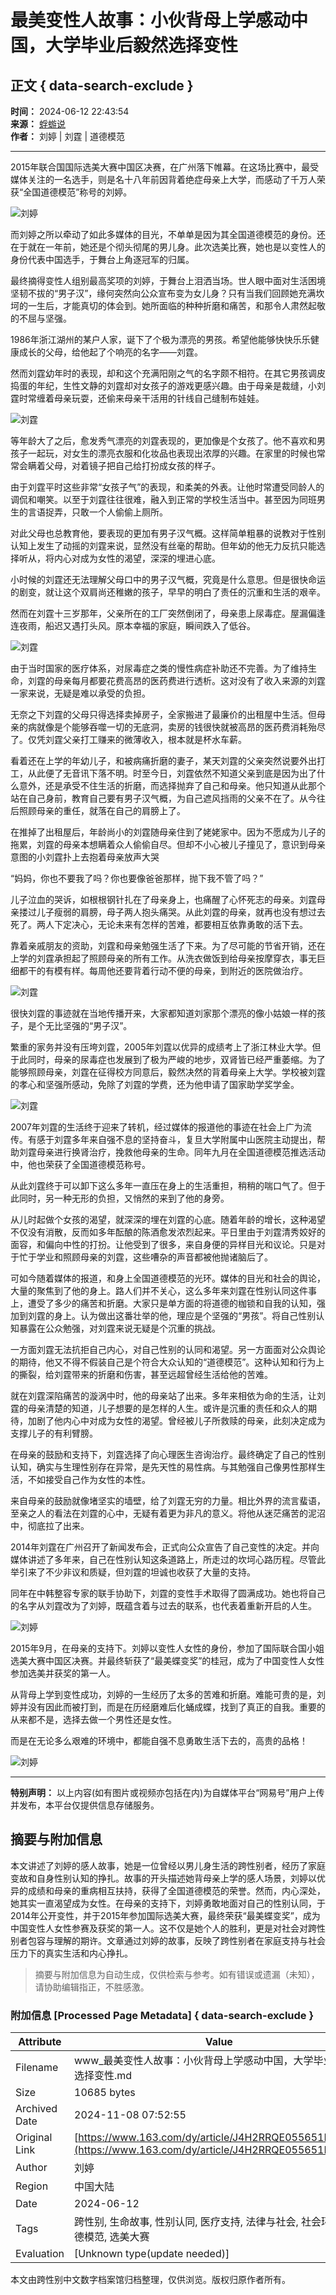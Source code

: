 # 最美变性人故事：小伙背母上学感动中国，大学毕业后毅然选择变性

## 正文 { data-search-exclude }


**时间：** 2024-06-12 22:43:54  
**来源：** [蜉蝣说](https://www.163.com/dy/media/T1692610169361.html)  
**作者：** 刘婷 | 刘霆 | 道德模范  

---

2015年联合国国际选美大赛中国区决赛，在广州落下帷幕。在这场比赛中，最受媒体关注的一名选手，则是名十八年前因背着绝症母亲上大学，而感动了千万人荣获“全国道德模范”称号的刘婷。

![刘婷](https://nimg.ws.126.net/?url=http%3A%2F%2Fdingyue.ws.126.net%2F2024%2F0612%2Ff8f5a756j00sez28t003fd00122010qm.jpg&thumbnail=660x2147483647&quality=80&type=jpg)

而刘婷之所以牵动了如此多媒体的目光，不单单是因为其全国道德模范的身份。还在于就在一年前，她还是个彻头彻尾的男儿身。此次选美比赛，她也是以变性人的身份代表中国选手，于舞台上角逐冠军的归属。

最终摘得变性人组别最高奖项的刘婷，于舞台上泪洒当场。世人眼中面对生活困境坚韧不拔的“男子汉”，缘何突然向公众宣布变为女儿身？只有当我们回顾她充满坎坷的一生后，才能真切的体会到。她所面临的种种折磨和痛苦，和那令人肃然起敬的不屈与坚强。

1986年浙江湖州的某户人家，诞下了个极为漂亮的男孩。希望他能够快快乐乐健康成长的父母，给他起了个响亮的名字——刘霆。

然而刘霆幼年时的表现，却和这个充满阳刚之气的名字颇不相符。在其它男孩调皮捣蛋的年纪，生性文静的刘霆却对女孩子的游戏更感兴趣。由于母亲是裁缝，小刘霆时常缠着母亲玩耍，还偷来母亲干活用的针线自己缝制布娃娃。

![刘霆](https://nimg.ws.126.net/?url=http%3A%2F%2Fdingyue.ws.126.net%2F2024%2F0612%2F9a680cc4j00sez28t001ld0010o00kcm.jpg&thumbnail=660x2147483647&quality=80&type=jpg)

等年龄大了之后，愈发秀气漂亮的刘霆表现的，更加像是个女孩了。他不喜欢和男孩子一起玩，对女生的漂亮衣服和化妆品也表现出浓厚的兴趣。在家里的时候也常常会瞒着父母，对着镜子把自己给打扮成女孩的样子。

由于刘霆平时这些非常“女孩子气”的表现，和柔美的外表。让他时常遭受同龄人的调侃和嘲笑。以至于刘霆往往很难，融入到正常的学校生活当中。甚至因为同班男生的言语捉弄，只敢一个人偷偷上厕所。

对此父母也总教育他，要表现的更加有男子汉气概。这样简单粗暴的说教对于性别认知上发生了动摇的刘霆来说，显然没有丝毫的帮助。但年幼的他无力反抗只能选择听从，将内心对成为女性的渴望，深深的埋进心底。

小时候的刘霆还无法理解父母口中的男子汉气概，究竟是什么意思。但是很快命运的剧变，就让这个双肩尚还稚嫩的孩子，早早的明白了责任的沉重和生活的艰辛。

然而在刘霆十三岁那年，父亲所在的工厂突然倒闭了，母亲患上尿毒症。屋漏偏逢连夜雨，船迟又遇打头风。原本幸福的家庭，瞬间跌入了低谷。

![刘霆](https://nimg.ws.126.net/?url=http%3A%2F%2Fdingyue.ws.126.net%2F2024%2F0612%2Fc6c69f2bj00sez28t002gd000yw00p2m.jpg&thumbnail=660x2147483647&quality=80&type=jpg)

由于当时国家的医疗体系，对尿毒症之类的慢性病症补助还不完善。为了维持生命，刘霆的母亲每月都要花费高昂的医药费进行透析。这对没有了收入来源的刘霆一家来说，无疑是难以承受的负担。

无奈之下刘霆的父母只得选择卖掉房子，全家搬进了最廉价的出租屋中生活。但母亲的病就像是个能够吞噬一切的无底洞，卖房的钱很快就被高昂的医药费消耗殆尽了。仅凭刘霆父亲打工赚来的微薄收入，根本就是杯水车薪。

看着还在上学的年幼儿子，和被病痛折磨的妻子，某天刘霆的父亲突然说要外出打工，从此便了无音讯下落不明。时至今日，刘霆依然不知道父亲到底是因为出了什么意外，还是承受不住生活的折磨，而选择抛弃了自己和母亲。他只知道从此那个站在自己身前，教育自己要有男子汉气概，为自己遮风挡雨的父亲不在了。从今往后照顾母亲的重任，就落在自己的肩膀上了。

在推掉了出租屋后，年龄尚小的刘霆随母亲住到了姥姥家中。因为不愿成为儿子的拖累，刘霆的母亲本想瞒着众人偷偷自尽。但却不小心被儿子撞见了，意识到母亲意图的小刘霆扑上去抱着母亲放声大哭

“妈妈，你也不要我了吗？你也要像爸爸那样，抛下我不管了吗？”

儿子泣血的哭诉，如根根钢针扎在了母亲身上，也痛醒了心怀死志的母亲。刘霆母亲搂过儿子瘦弱的肩膀，母子两人抱头痛哭。从此刘霆的母亲，就再也没有想过去死了。两人下定决心，无论未来有怎样的苦难，都要相互依靠勇敢的活下去。

靠着亲戚朋友的资助，刘霆和母亲勉强生活了下来。为了尽可能的节省开销，还在上学的刘霆承担起了照顾母亲的所有工作。从洗衣做饭到给母亲按摩穿衣，事无巨细都干的有模有样。每周他还要背着行动不便的母亲，到附近的医院做治疗。

![刘霆](https://nimg.ws.126.net/?url=http%3A%2F%2Fdingyue.ws.126.net%2F2024%2F0612%2F2d0598c4j00sez28t0023d0011y00o4m.jpg&thumbnail=660x2147483647&quality=80&type=jpg)

很快刘霆的事迹就在当地传播开来，大家都知道刘家那个漂亮的像小姑娘一样的孩子，是个无比坚强的“男子汉”。

繁重的家务并没有压垮刘霆，2005年刘霆以优异的成绩考上了浙江林业大学。但于此同时，母亲的尿毒症也发展到了极为严峻的地步，双肾皆已经严重萎缩。为了能够照顾母亲，刘霆在征得校方同意后，毅然决然的背着母亲上大学。学校被刘霆的孝心和坚强所感动，免除了刘霆的学费，还为他申请了国家助学奖学金。

![刘霆](https://nimg.ws.126.net/?url=http%3A%2F%2Fdingyue.ws.126.net%2F2024%2F0612%2Fa8c89ff6j00sez28t003ud0011u00p6m.jpg&thumbnail=660x2147483647&quality=80&type=jpg)

2007年刘霆的生活终于迎来了转机，经过媒体的报道他的事迹在社会上广为流传。有感于刘霆多年来自强不息的坚持奋斗，复旦大学附属中山医院主动提出，帮助刘霆母亲进行换肾治疗，挽救他母亲的生命。同年九月在全国道德模范推选活动中，他也荣获了全国道德模范称号。

从此刘霆终于可以卸下这么多年一直压在身上的生活重担，稍稍的喘口气了。但于此同时，另一种无形的负担，又悄然的来到了他的身旁。

从儿时起做个女孩的渴望，就深深的埋在刘霆的心底。随着年龄的增长，这种渴望不仅没有消散，反而如多年酝酿的陈酒愈发浓烈起来。平日里由于刘霆清秀姣好的面容，和偏向中性的打扮。让他受到了很多，来自身便的异样目光和议论。只是对于忙于学业和照顾母亲的刘霆，这些嘈杂的声音都被他抛诸脑后了。

可如今随着媒体的报道，和身上全国道德模范的光环。媒体的目光和社会的舆论，大量的聚焦到了他的身上。路人们并不关心，这么多年来刘霆在性别认同这件事上，遭受了多少的痛苦和折磨。大家只是单方面的将道德的枷锁和自我的认知，强加到刘霆的身上。认为做出这番壮举的他，理应是个坚强的“男孩”。将自己性别认知暴露在公众勉强，对刘霆来说无疑是个沉重的挑战。

一方面刘霆无法抗拒自己内心，对自己性别的认同和渴望。另一方面面对公众舆论的期待，他又不得不假装自己是个符合大众认知的“道德模范”。这种认知和行为上的撕裂，给刘霆带来的折磨和伤害，甚至远超曾经生活给他的苦难。

就在刘霆深陷痛苦的漩涡中时，他的母亲站了出来。多年来相依为命的生活，让刘霆的母亲清楚的知道，儿子想要的是怎样的人生。或许是沉重的责任和众人的期待，加剧了他内心中对成为女性的渴望。曾经被儿子所救赎的母亲，此刻决定成为支撑儿子的有利臂膀。

在母亲的鼓励和支持下，刘霆选择了向心理医生咨询治疗。最终确定了自己的性别认知，确实与生理性别存在异常，是先天性的易性病。与其勉强自己像男性那样生活，不如接受自己作为女性的本性。

来自母亲的鼓励就像堵坚实的墙壁，给了刘霆无穷的力量。相比外界的流言蜚语，至亲之人的看法在刘霆的心中，无疑有着更为非凡的意义。将他从迷茫痛苦的泥沼中，彻底拉了出来。

2014年刘霆在广州召开了新闻发布会，正式向公众宣告了自己变性的决定。并向媒体讲述了多年来，自己在性别认知这条道路上，所走过的坎坷心路历程。尽管此举引来了不少非议和质疑，但刘霆的坦诚也收获了大量的支持。

同年在中韩整容专家的联手协助下，刘霆的变性手术取得了圆满成功。她也将自己的名字从刘霆改为了刘婷，既蕴含着与过去的联系，也代表着重新开启的人生。

![刘婷](https://nimg.ws.126.net/?url=http%3A%2F%2Fdingyue.ws.126.net%2F2024%2F0612%2F175df15ej00sez28t001pd000u800kam.jpg&thumbnail=660x2147483647&quality=80&type=jpg)

2015年9月，在母亲的支持下。刘婷以变性人女性的身份，参加了国际联合国小姐选美大赛中国区决赛。并最终斩获了“最美蝶变奖”的桂冠，成为了中国变性人女性参加选美并获奖的第一人。

从背母上学到变性成功，刘婷的一生经历了太多的苦难和折磨。难能可贵的是，刘婷并没有因此而被打到，而是在历经磨难后化蛹成蝶，找到了真正的自我。重要的从来都不是，选择去做一个男性还是女性。

而是在无论多么艰难的环境中，都能自强不息勇敢生活下去的，高贵的品格！

![刘婷](https://nimg.ws.126.net/?url=http%3A%2F%2Fdingyue.ws.126.net%2F2024%2F0612%2Fac2e55dej00sez28t001jd000i000oqm.jpg&thumbnail=660x2147483647&quality=80&type=jpg)

---

**特别声明：** 以上内容(如有图片或视频亦包括在内)为自媒体平台“网易号”用户上传并发布，本平台仅提供信息存储服务。

## 摘要与附加信息

<!-- tcd_abstract -->
本文讲述了刘婷的感人故事，她是一位曾经以男儿身生活的跨性别者，经历了家庭变故和自身性别认知的挣扎。故事的开头描述她背母亲上学的感人场景，刘婷以优异的成绩和母亲的重病相互扶持，获得了全国道德模范的荣誉。然而，内心深处，她其实一直渴望成为女性。在母亲的支持下，刘婷勇敢地面对自己的性别认同，于2014年公开变性，并于2015年参加国际选美大赛，最终荣获“最美蝶变奖”，成为中国变性人女性参赛及获奖的第一人。这不仅是她个人的胜利，更是对社会对跨性别者包容与理解的期许。文章通过刘婷的故事，反映了跨性别者在家庭支持与社会压力下的真实生活和内心挣扎。
<!-- tcd_abstract_end -->

> 摘要与附加信息为自动生成，仅供检索与参考。如有错误或遗漏（未知），请协助编辑指正，不胜感激。

### 附加信息 [Processed Page Metadata] { data-search-exclude }

| Attribute       | Value                                  |
|-----------------|----------------------------------------|
| Filename        | www_最美变性人故事：小伙背母上学感动中国，大学毕业后毅然选择变性.md                             |
| Size            | 10685 bytes                           |
| Archived Date   | 2024-11-08 07:52:55                             |
| Original Link   | [https://www.163.com/dy/article/J4H2RRQE055651K3.html](https://www.163.com/dy/article/J4H2RRQE055651K3.html)                       |
| Author          | 刘婷 | 刘霆 | 道德模范                               |
| Region          | 中国大陆                               |
| Date            | 2024-06-12                                 |
| Tags            | 跨性别, 生命故事, 性别认同, 医疗支持, 法律与社会, 社会环境, 道德模范, 选美大赛                                 |
| Evaluation            | [Unknown type(update needed)]                                 |
<!-- tcd_table_end -->

本文由跨性别中文数字档案馆归档整理，仅供浏览。版权归原作者所有。
